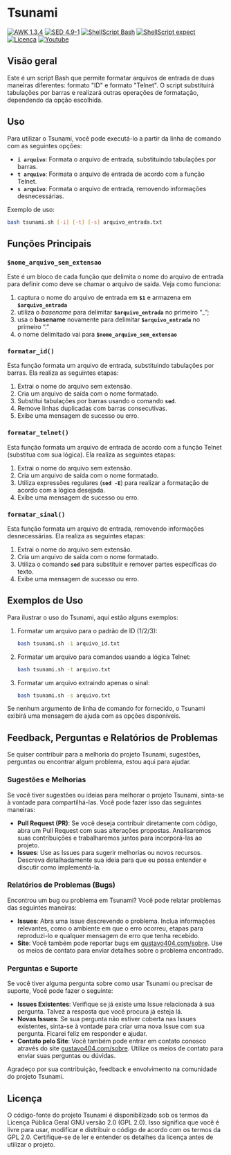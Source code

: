 # Tsunami

[![AWK 1.3.4](https://img.shields.io/badge/AWK-1.3.4-darkred)](https://packages.debian.org/stable/awk) 
[![SED 4.9-1](https://img.shields.io/badge/SED-4.9.1-darkgreen)](https://packages.debian.org/stable/sed) 
[![ShellScript Bash](https://img.shields.io/badge/ShellScript-Bash-blue)](https://packages.debian.org/stable/bash)
[![ShellScript expect](https://img.shields.io/badge/ShellScript-Expect-darkred)](https://wiki.debian.org/Expect)
[![Licença](https://img.shields.io/badge/Licen%C3%A7a-GPL%202.0-yellow)](https://github.com/gustavo404/vortex/blob/main/LICENSE)
[![Youtube](https://img.shields.io/badge/Youtube-Gustavo404-darkred.svg)](https://youtube.com/gustavo404)

## Visão geral
Este é um script Bash que permite formatar arquivos de entrada de duas maneiras diferentes: formato "ID" e formato "Telnet". O script substituirá tabulações por barras e realizará outras operações de formatação, dependendo da opção escolhida.

## **Uso**

Para utilizar o Tsunami, você pode executá-lo a partir da linha de comando com as seguintes opções:

- **`i arquivo`**: Formata o arquivo de entrada, substituindo tabulações por barras.
- **`t arquivo`**: Formata o arquivo de entrada de acordo com a função Telnet.
- **`s arquivo`**: Formata o arquivo de entrada, removendo informações desnecessárias.

Exemplo de uso:

```bash
bash tsunami.sh [-i] [-t] [-s] arquivo_entrada.txt
```

## **Funções Principais**

### **`$nome_arquivo_sem_extensao`**

Este é um bloco de cada função que delimita o nome do arquivo de entrada para definir como deve se chamar o arquivo de saida. Veja como funciona:

1. captura o nome do arquivo de entrada em **`$1`** e armazena em **`$arquivo_entrada`**
2. utiliza o *basename* para delimitar **`$arquivo_entrada`** no primeiro “_”;
3. usa o ********basename******** novamente para delimitar **`$arquivo_entrada`**  no primeiro “.”
4. o nome delimitado vai para **`$nome_arquivo_sem_extensao`**

### **`formatar_id()`**

Esta função formata um arquivo de entrada, substituindo tabulações por barras. Ela realiza as seguintes etapas:

1. Extrai o nome do arquivo sem extensão.
2. Cria um arquivo de saída com o nome formatado.
3. Substitui tabulações por barras usando o comando **`sed`**.
4. Remove linhas duplicadas com barras consecutivas.
5. Exibe uma mensagem de sucesso ou erro.

### **`formatar_telnet()`**

Esta função formata um arquivo de entrada de acordo com a função Telnet (substitua com sua lógica). Ela realiza as seguintes etapas:

1. Extrai o nome do arquivo sem extensão.
2. Cria um arquivo de saída com o nome formatado.
3. Utiliza expressões regulares (**`sed -E`**) para realizar a formatação de acordo com a lógica desejada.
4. Exibe uma mensagem de sucesso ou erro.

### **`formatar_sinal()`**

Esta função formata um arquivo de entrada, removendo informações desnecessárias. Ela realiza as seguintes etapas:

1. Extrai o nome do arquivo sem extensão.
2. Cria um arquivo de saída com o nome formatado.
3. Utiliza o comando **`sed`** para substituir e remover partes específicas do texto.
4. Exibe uma mensagem de sucesso ou erro.

## **Exemplos de Uso**

Para ilustrar o uso do Tsunami, aqui estão alguns exemplos:

1. Formatar um arquivo para o padrão de ID (1/2/3):
    
    ```bash
    bash tsunami.sh -i arquivo_id.txt
    ```
    
2. Formatar um arquivo para comandos usando a lógica Telnet:
    
    ```bash
    bash tsunami.sh -t arquivo.txt
    ```
    
3. Formatar um arquivo extraindo apenas o sinal:
    
    ```bash
    bash tsunami.sh -s arquivo.txt
    ```
    

Se nenhum argumento de linha de comando for fornecido, o Tsunami exibirá uma mensagem de ajuda com as opções disponíveis.

## Feedback, Perguntas e Relatórios de Problemas

Se quiser contribuir para a melhoria do projeto Tsunami, sugestões, perguntas ou encontrar algum problema, estou aqui para ajudar.

### Sugestões e Melhorias

Se você tiver sugestões ou ideias para melhorar o projeto Tsunami, sinta-se à vontade para compartilhá-las. Você pode fazer isso das seguintes maneiras:

- **Pull Request (PR)**: Se você deseja contribuir diretamente com código, abra um Pull Request com suas alterações propostas. Analisaremos suas contribuições e trabalharemos juntos para incorporá-las ao projeto.
- **Issues**: Use as Issues para sugerir melhorias ou novos recursos. Descreva detalhadamente sua ideia para que eu possa entender e discutir como implementá-la.

### Relatórios de Problemas (Bugs)

Encontrou um bug ou problema em Tsunami? Você pode relatar problemas das seguintes maneiras:

- **Issues**: Abra uma Issue descrevendo o problema. Inclua informações relevantes, como o ambiente em que o erro ocorreu, etapas para reproduzi-lo e qualquer mensagem de erro que tenha recebido.
- **Site**: Você também pode reportar bugs em [gustavo404.com/sobre](https://www.gustavo404.com/sobre). Use os meios de contato para enviar detalhes sobre o problema encontrado.

### Perguntas e Suporte

Se você tiver alguma pergunta sobre como usar Tsunami ou precisar de suporte, Você pode fazer o seguinte:

- **Issues Existentes**: Verifique se já existe uma Issue relacionada à sua pergunta. Talvez a resposta que você procura já esteja lá.
- **Novas Issues**: Se sua pergunta não estiver coberta nas Issues existentes, sinta-se à vontade para criar uma nova Issue com sua pergunta. Ficarei feliz em responder e ajudar.
- **Contato pelo Site**: Você também pode entrar em contato conosco através do site [gustavo404.com/sobre](https://www.gustavo404.com/sobre). Utilize os meios de contato para enviar suas perguntas ou dúvidas.

Agradeço por sua contribuição, feedback e envolvimento na comunidade do projeto Tsunami.

## Licença

O código-fonte do projeto Tsunami é disponibilizado sob os termos da Licença Pública Geral GNU versão 2.0 (GPL 2.0). Isso significa que você é livre para usar, modificar e distribuir o código de acordo com os termos da GPL 2.0. Certifique-se de ler e entender os detalhes da licença antes de utilizar o projeto.
